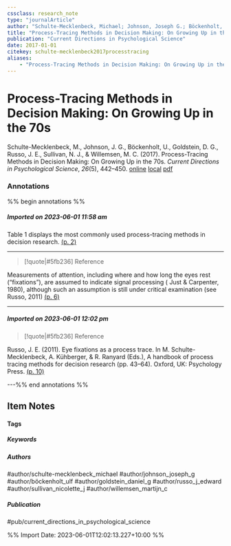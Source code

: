 ```yaml
---
cssclass: research_note
type: "journalArticle"
author: "Schulte-Mecklenbeck, Michael; Johnson, Joseph G.; Böckenholt, Ulf; Goldstein, Daniel G.; Russo, J. Edward; Sullivan, Nicolette J.; Willemsen, Martijn C."
title: "Process-Tracing Methods in Decision Making: On Growing Up in the 70s"
publication: "Current Directions in Psychological Science"
date: 2017-01-01
citekey: schulte-mecklenbeck2017processtracing
aliases: 
    - "Process-Tracing Methods in Decision Making: On Growing Up in the 70s"
---
```


# Process-Tracing Methods in Decision Making: On Growing Up in the 70s

Schulte-Mecklenbeck, M., Johnson, J. G., Böckenholt, U., Goldstein, D. G., Russo, J. E., Sullivan, N. J., & Willemsen, M. C. (2017). Process-Tracing Methods in Decision Making: On Growing Up in the 70s. _Current Directions in Psychological Science_, _26_(5), 442–450.
[online](http://zotero.org/users/local/kZl3QdXV/items/XIDA4T9T) [local](zotero://select/library/items/XIDA4T9T) [pdf](file:///home/gjc216/Zotero/storage/SA68WMGR/Schulte-Mecklenbeck%20et%20al.%20-%202017%20-%20Process-Tracing%20Methods%20in%20Decision%20Making%20On%20Gro.pdf)
 

 
### Annotations
%% begin annotations %%
##### Imported on 2023-06-01 11:58 am

Table 1 displays the most commonly used process-tracing methods in decision research. [(p. 2)](zotero://open-pdf/library/items/SA68WMGR?page=2&annotation=F944F2RJ)


---

>[!quote|#5fb236] Reference
>
Measurements of attention, including where and how long the eyes rest (“fixations”), are assumed to indicate signal processing ( Just & Carpenter, 1980), although such an assumption is still under critical examination (see Russo, 2011) [(p. 6)](zotero://open-pdf/library/items/SA68WMGR?page=6&annotation=E54LGXHE)


---
##### Imported on 2023-06-01 12:02 pm

>[!quote|#5fb236] Reference
>
Russo, J. E. (2011). Eye fixations as a process trace. In M. Schulte-Mecklenbeck, A. Kühberger, & R. Ranyard (Eds.), A handbook of process tracing methods for decision research (pp. 43–64). Oxford, UK: Psychology Press. [(p. 10)](zotero://open-pdf/library/items/SA68WMGR?page=10&annotation=W7QD7II8)


---%% end annotations %%

## Item Notes

#### Tags

##### Keywords


##### Authors

#author/schulte-mecklenbeck_michael #author/johnson_joseph_g #author/böckenholt_ulf #author/goldstein_daniel_g #author/russo_j_edward #author/sullivan_nicolette_j #author/willemsen_martijn_c

##### Publication

#pub/current_directions_in_psychological_science


%% Import Date: 2023-06-01T12:02:13.227+10:00 %%
